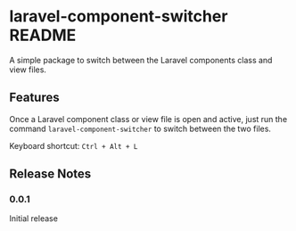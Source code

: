 # laravel-component-switcher README

A simple package to switch between the Laravel components class and view files.

## Features

Once a Laravel component class or view file is open and active, just run the command `laravel-component-switcher` to switch between the two files.

Keyboard shortcut: `Ctrl + Alt + L`

## Release Notes

### 0.0.1

Initial release
